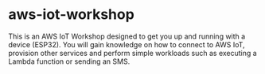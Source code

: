 # aws-iot-workshop
This is an AWS IoT Workshop designed to get you up and running with a device (ESP32). You will gain knowledge on how to connect to AWS IoT, provision other services and perform simple workloads such as executing a Lambda function or sending an SMS. 
